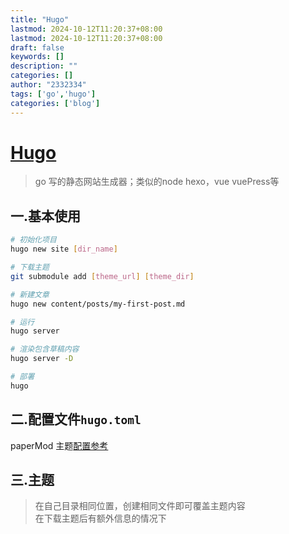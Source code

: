 ```yaml
---
title: "Hugo"
lastmod: 2024-10-12T11:20:37+08:00
lastmod: 2024-10-12T11:20:37+08:00
draft: false
keywords: []
description: ""
categories: []
author: "2332334"
tags: ['go','hugo']
categories: ['blog']
---
```




# [Hugo](https://gohugo.io/)

> go 写的静态网站生成器；类似的node hexo，vue vuePress等

<!--more-->

## 一.基本使用

```bash
# 初始化项目
hugo new site [dir_name]

# 下载主题
git submodule add [theme_url] [theme_dir]

# 新建文章
hugo new content/posts/my-first-post.md

# 运行
hugo server

# 渲染包含草稿内容
hugo server -D

# 部署
hugo
```

## 二.配置文件`hugo.toml`

paperMod 主题[配置参考](https://adityatelange.github.io/hugo-PaperMod/archives/)

## 三.主题

> 在自己目录相同位置，创建相同文件即可覆盖主题内容  
> 在下载主题后有额外信息的情况下